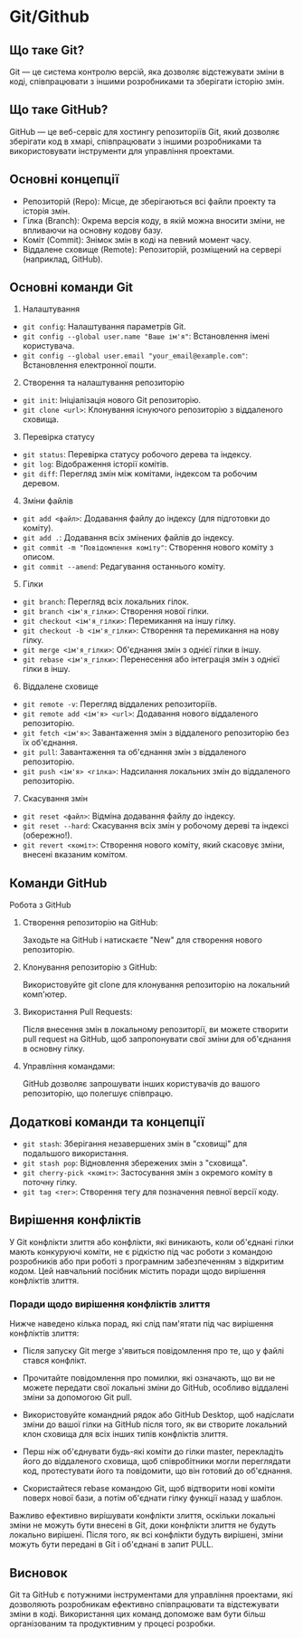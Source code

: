 # Git/Github

## Що таке Git?
Git — це система контролю версій, яка дозволяє відстежувати зміни в коді, співпрацювати з іншими розробниками та зберігати історію змін.

## Що таке GitHub?
GitHub — це веб-сервіс для хостингу репозиторіїв Git, який дозволяє зберігати код в хмарі, співпрацювати з іншими розробниками та використовувати інструменти для управління проектами.

## Основні концепції
- Репозиторій (Repo): Місце, де зберігаються всі файли проекту та історія змін.
- Гілка (Branch): Окрема версія коду, в якій можна вносити зміни, не впливаючи на основну кодову базу.
- Коміт (Commit): Знімок змін в коді на певний момент часу.
- Віддалене сховище (Remote): Репозиторій, розміщений на сервері (наприклад, GitHub).

## Основні команди Git
1. Налаштування
- `git config`: Налаштування параметрів Git.
- `git config --global user.name "Ваше ім'я"`: Встановлення імені користувача.
- `git config --global user.email "your_email@example.com"`: Встановлення електронної пошти.
2. Створення та налаштування репозиторію
- `git init`: Ініціалізація нового Git репозиторію.
- `git clone <url>`: Клонування існуючого репозиторію з віддаленого сховища.
3. Перевірка статусу
- `git status`: Перевірка статусу робочого дерева та індексу.
- `git log`: Відображення історії комітів.
- `git diff`: Перегляд змін між комітами, індексом та робочим деревом.
4. Зміни файлів
- `git add <файл>`: Додавання файлу до індексу (для підготовки до коміту).
- `git add .`: Додавання всіх змінених файлів до індексу.
- `git commit -m "Повідомлення коміту"`: Створення нового коміту з описом.
- `git commit --amend`: Редагування останнього коміту.
5. Гілки
- `git branch`: Перегляд всіх локальних гілок.
- `git branch <ім'я_гілки>`: Створення нової гілки.
- `git checkout <ім'я_гілки>`: Перемикання на іншу гілку.
- `git checkout -b <ім'я_гілки>`: Створення та перемикання на нову гілку.
- `git merge <ім'я_гілки>`: Об'єднання змін з однієї гілки в іншу.
- `git rebase <ім'я_гілки>`: Перенесення або інтеграція змін з однієї гілки в іншу.
6. Віддалене сховище
- `git remote -v`: Перегляд віддалених репозиторіїв.
- `git remote add <ім'я> <url>`: Додавання нового віддаленого репозиторію.
- `git fetch <ім'я>`: Завантаження змін з віддаленого репозиторію без їх об'єднання.
- `git pull`: Завантаження та об'єднання змін з віддаленого репозиторію.
- `git push <ім'я> <гілка>`: Надсилання локальних змін до віддаленого репозиторію.
7. Скасування змін
- `git reset <файл>`: Відміна додавання файлу до індексу.
- `git reset --hard`: Скасування всіх змін у робочому дереві та індексі (обережно!).
- `git revert <коміт>`: Створення нового коміту, який скасовує зміни, внесені вказаним комітом.


## Команди GitHub

Робота з GitHub
1. Створення репозиторію на GitHub:

     Заходьте на GitHub і натискаєте "New" для створення нового репозиторію.

2. Клонування репозиторію з GitHub:

     Використовуйте git clone <url> для клонування репозиторію на локальний комп'ютер.

3. Використання Pull Requests:

     Після внесення змін в локальному репозиторії, ви можете створити pull request на GitHub, щоб запропонувати свої зміни для об'єднання в основну гілку.

4. Управління командами:

     GitHub дозволяє запрошувати інших користувачів до вашого репозиторію, що полегшує співпрацю.

## Додаткові команди та концепції
- `git stash`: Зберігання незавершених змін в "сховищі" для подальшого використання.
- `git stash pop`: Відновлення збережених змін з "сховища".
- `git cherry-pick <коміт>`: Застосування змін з окремого коміту в поточну гілку.
- `git tag <тег>`: Створення тегу для позначення певної версії коду.

## Вирішення конфліктів
У Git конфлікти злиття або конфлікти, які виникають, коли об'єднані гілки мають конкуруючі коміти, не є рідкістю під час роботи з командою розробників або при роботі з програмним забезпеченням з відкритим кодом. Цей навчальний посібник містить поради щодо вирішення конфліктів злиття. 

### Поради щодо вирішення конфліктів злиття
Нижче наведено кілька порад, які слід пам'ятати під час вирішення конфліктів злиття: 

- Після запуску Git merge з'явиться повідомлення про те, що у файлі стався конфлікт.

- Прочитайте повідомлення про помилки, які означають, що ви не можете передати свої локальні зміни до GitHub, особливо віддалені зміни за допомогою Git pull. 

- Використовуйте командний рядок або GitHub Desktop, щоб надіслати зміни до вашої гілки на GitHub після того, як ви створите локальний клон сховища для всіх інших типів конфліктів злиття. 

- Перш ніж об'єднувати будь-які коміти до гілки master, перекладіть його до віддаленого сховища, щоб співробітники могли переглядати код, протестувати його та повідомити, що він готовий до об'єднання. 

- Скористайтеся rebase командою Git, щоб відтворити нові коміти поверх нової бази, а потім об'єднати гілку функції назад у шаблон.

Важливо ефективно вирішувати конфлікти злиття, оскільки локальні зміни не можуть бути внесені в Git, доки конфлікти злиття не будуть локально вирішені. Після того, як всі конфлікти будуть вирішені, зміни можуть бути передані в Git і об'єднані в запит PULL.

## Висновок
Git та GitHub є потужними інструментами для управління проектами, які дозволяють розробникам ефективно співпрацювати та відстежувати зміни в коді. Використання цих команд допоможе вам бути більш організованим та продуктивним у процесі розробки.

